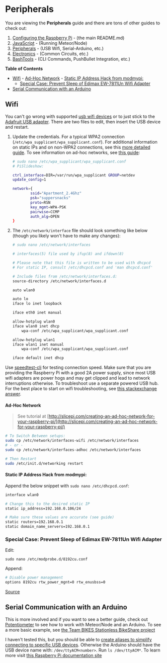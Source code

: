 # Peripherals

You are viewing the **Peripherals** guide and there are tons of other guides to check out:

1. [Configuring the Raspberry Pi](https://github.com/KyleKing/Another_Raspberry_Pi_Guide) - (the main README.md)
2. [JavaScript](JavaScript.md) - (Running Meteor/Node)
3. [Peripherals](Peripherals.md) - (USB Wifi, Serial-Arduino, etc.)
4. [Electronics](Electronics.md) - (Common Circuits, etc.)
5. [BashTools](BashTools.md) - (CLI Commands, PushBullet Integration, etc.)

**Table of Contents**

<!-- MarkdownTOC depth="6" autolink="true" bracket="round" -->

- [Wifi](#wifi)
        - [Ad-Hoc Network](#ad-hoc-network)
        - [Static IP Address Hack from modmypi:](#static-ip-address-hack-from-modmypi)
    - [Special Case: Prevent Sleep of Edimax EW-7811Un Wifi Adapter](#special-case-prevent-sleep-of-edimax-ew-7811un-wifi-adapter)
- [Serial Communication with an Arduino](#serial-communication-with-an-arduino)

<!-- /MarkdownTOC -->

## Wifi

You can't go wrong with supported [usb wifi devices](http://elinux.org/RPi_USB_Wi-Fi_Adapters) or to just stick to the [Adafruit USB adapter](https://www.adafruit.com/products/2810?gclid=Cj0KEQiA4JnCBRDQ5be3nKCPhpwBEiQAjwN1biElFqVVBO8mTXXVHUVvKY2mfwei4FzAdYpqZzkz9_4aArBg8P8HAQ). There are two files to edit, then insert the USB device and restart.

1. Update the credentials. For a typical WPA2 connection (`/etc/wpa_supplicant/wpa_supplicant.conf`). For additional information on static IPs and on non-WPA2 connections, see this [more detailed guide](http://weworkweplay.com/play/automatically-connect-a-raspberry-pi-to-a-wifi-network/). To see information on ad-hoc networks, see [this guide](http://slicepi.com/creating-an-ad-hoc-network-for-your-raspberry-pi/):

    ```bash
    # sudo nano /etc/wpa_supplicant/wpa_supplicant.conf
    # PiSlideshow:

    ctrl_interface=DIR=/var/run/wpa_supplicant GROUP=netdev
    update_config=1

    network={
            ssid="Apartment_2.4Ghz"
            psk="suppersnacks"
            proto=RSN
            key_mgmt=WPA-PSK
            pairwise=CCMP
            auth_alg=OPEN
    }
    ```

2. The `/etc/network/interface` file should look something like below (though you likely won't have to make any changes):

    ```bash
    # sudo nano /etc/network/interfaces

    # interfaces(5) file used by ifup(8) and ifdown(8)

    # Please note that this file is written to be used with dhcpcd
    # For static IP, consult /etc/dhcpcd.conf and 'man dhcpcd.conf'

    # Include files from /etc/network/interfaces.d:
    source-directory /etc/network/interfaces.d

    auto wlan0

    auto lo
    iface lo inet loopback

    iface eth0 inet manual

    allow-hotplug wlan0
    iface wlan0 inet dhcp
        wpa-conf /etc/wpa_supplicant/wpa_supplicant.conf

    allow-hotplug wlan1
    iface wlan1 inet manual
        wpa-conf /etc/wpa_supplicant/wpa_supplicant.conf

    iface default inet dhcp
    ```

Use [speedtest-cli](https://github.com/sivel/speedtest-cli) for testing connection speed. Make sure that you are providing the Raspberry Pi with a good 2A power supply, since most USB wifi adapters are power hogs and may get clipped and lead to network interruptions otherwise. To troubleshoot use a separate powered USB hub. For the best place to start on wifi troubleshooting, see [this stackexchange answer](http://raspberrypi.stackexchange.com/a/34952/30942).

#### Ad-Hoc Network

> See tutorial at [http://slicepi.com/creating-an-ad-hoc-network-for-your-raspberry-pi/](http://slicepi.com/creating-an-ad-hoc-network-for-your-raspberry-pi/)

```bash
# To Switch Between setups:
sudo cp /etc/network/interfaces-wifi /etc/network/interfaces
# - or -
sudo cp /etc/network/interfaces-adhoc /etc/network/interfaces

# Then Restart
sudo /etc/init.d/networking restart
```

#### Static IP Address Hack from modmypi:

Append the below snippet with `sudo nano /etc/dhcpcd.conf`:

```bash
interface wlan0

# Change this to the desired static IP
static ip_address=192.168.0.106/24

# Make sure these values are accurate (see guide)
static routers=192.168.0.1
static domain_name_servers=192.168.0.1
```

### Special Case: Prevent Sleep of Edimax EW-7811Un Wifi Adapter

Edit:

`sudo nano /etc/modprobe.d/8192cu.conf`

Append:

```bash
# Disable power management
options 8192cu rtw_power_mgnt=0 rtw_enusbss=0
```

[Source](https://www.raspberrypi.org/forums/viewtopic.php?t=61665)

## Serial Communication with an Arduino

This is more involved and if you want to see a better guide, check out [Potentiometer](https://github.com/KyleKing/potentiometer) to see how to work with Meteor/Node and an Arduino. To see a more basic example, see [the Team BIKES Stationless BikeShare project](https://github.com/KyleKing/TeamBIKES/tree/master/Coordinator_Raspberry%20Pi)

I haven't tested this, but you should be able to [create aliases to simplify connecting to specific USB devices](http://arduino.stackexchange.com/a/4912). Otherwise the Arduino should have the USB device name with: `/dev/ttyACM<number>`. Run `ls /dev/ttyACM*`. To learn more visit [this Raspberry Pi documentation site](http://raspberry-pi-guide.readthedocs.org/en/latest/system.html)

